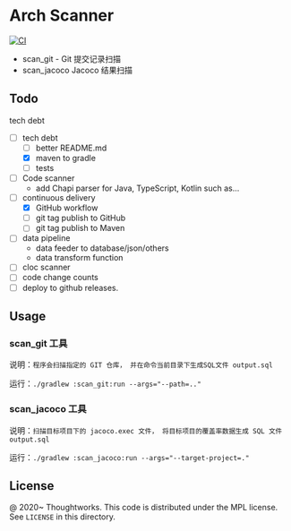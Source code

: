 # Arch Scanner 

[![CI](https://github.com/archguard/scanner/actions/workflows/ci.yaml/badge.svg)](https://github.com/archguard/scanner/actions/workflows/ci.yaml)

* scan_git - Git 提交记录扫描
* scan_jacoco Jacoco 结果扫描

## Todo

tech debt

- [ ] tech debt
  - [ ] better README.md
  - [x] maven to gradle
  - [ ] tests
- [ ] Code scanner
  - add Chapi parser for Java, TypeScript, Kotlin such as...
- [ ] continuous delivery
  - [x] GitHub workflow 
  - [ ] git tag publish to GitHub
  - [ ] git tag publish to Maven
- [ ] data pipeline 
  - data feeder to database/json/others
  - data transform function
- [ ] cloc scanner
- [ ] code change counts
- [ ] deploy to github releases.

## Usage

### scan_git 工具 

说明：`程序会扫描指定的 GIT 仓库， 并在命令当前目录下生成SQL文件 output.sql`

运行：`./gradlew :scan_git:run --args="--path=.."`

### scan_jacoco 工具

说明：`扫描目标项目下的 jacoco.exec 文件， 将目标项目的覆盖率数据生成 SQL 文件 output.sql`

运行：`./gradlew :scan_jacoco:run --args="--target-project=."`

License
---

@ 2020~ Thoughtworks.  This code is distributed under the MPL license. See `LICENSE` in this directory.
